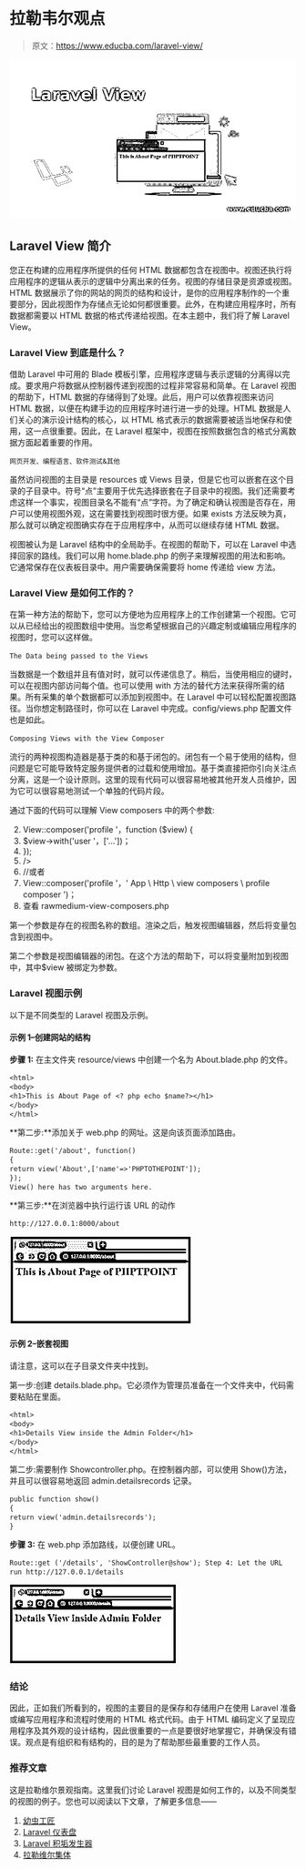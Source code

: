 # 拉勒韦尔观点

> 原文：<https://www.educba.com/laravel-view/>

![Laravel View](img/5cdb85b4940933fbab3a0d18fe5f128b.png)



## Laravel View 简介

您正在构建的应用程序所提供的任何 HTML 数据都包含在视图中。视图还执行将应用程序的逻辑从表示的逻辑中分离出来的任务。视图的存储目录是资源或视图。HTML 数据展示了你的网站的网页的结构和设计，是你的应用程序制作的一个重要部分，因此视图作为存储点无论如何都很重要。此外，在构建应用程序时，所有数据都需要以 HTML 数据的格式传递给视图。在本主题中，我们将了解 Laravel View。

### Laravel View 到底是什么？

借助 Laravel 中可用的 Blade 模板引擎，应用程序逻辑与表示逻辑的分离得以完成。要求用户将数据从控制器传递到视图的过程非常容易和简单。在 Laravel 视图的帮助下，HTML 数据的存储得到了处理。此后，用户可以依靠视图来访问 HTML 数据，以便在构建手边的应用程序时进行进一步的处理。HTML 数据是人们关心的演示设计结构的核心，以 HTML 格式表示的数据需要被适当地保存和使用，这一点很重要。因此，在 Laravel 框架中，视图在按照数据包含的格式分离数据方面起着重要的作用。

<small>网页开发、编程语言、软件测试&其他</small>

虽然访问视图的主目录是 resources 或 Views 目录，但是它也可以嵌套在这个目录的子目录中。符号“点”主要用于优先选择嵌套在子目录中的视图。我们还需要考虑这样一个事实，视图目录名不能有“点”字符。为了确定和确认视图是否存在，用户可以使用视图外观，这在需要找到视图时很方便。如果 exists 方法反映为真，那么就可以确定视图确实存在于应用程序中，从而可以继续存储 HTML 数据。

视图被认为是 Laravel 结构中的全局助手。在视图的帮助下，可以在 Laravel 中选择回家的路线。我们可以用 home.blade.php 的例子来理解视图的用法和影响。它通常保存在仪表板目录中。用户需要确保需要将 home 传递给 view 方法。

### Laravel View 是如何工作的？

在第一种方法的帮助下，您可以方便地为应用程序上的工作创建第一个视图。它可以从已经给出的视图数组中使用。当您希望根据自己的兴趣定制或编辑应用程序的视图时，您可以这样做。

`The Data being passed to the Views`

当数据是一个数组并且有值对时，就可以传递信息了。稍后，当使用相应的键时，可以在视图内部访问每个值。也可以使用 with 方法的替代方法来获得所需的结果。所有采集的单个数据都可以添加到视图中。在 Laravel 中可以轻松配置视图路径。当你想定制路径时，你可以在 Laravel 中完成。config/views.php 配置文件也是如此。

`Composing Views with the View Composer`

流行的两种视图构造器是基于类的和基于闭包的。闭包有一个易于使用的结构，但问题是它可能导致特定服务提供者的过载和使用增加。基于类直接把你引向关注点分离，这是一个设计原则。这里的现有代码可以很容易地被其他开发人员维护，因为它可以很容易地测试一个单独的代码片段。

通过下面的代码可以理解 View composers 中的两个参数:

2.  View::composer('profile '，function ($view) {
3.  $view->with('user '，['…'])；
4.  });
5.  />
6.  //或者
7.  View::composer('profile '，' App \ Http \ view composers \ profile composer ')；
8.  查看 rawmedium-view-composers.php

第一个参数是存在的视图名称的数组。渲染之后，触发视图编辑器，然后将变量包含到视图中。

第二个参数是视图编辑器的闭包。在这个方法的帮助下，可以将变量附加到视图中，其中$view 被绑定为参数。

### Laravel 视图示例

以下是不同类型的 Laravel 视图及示例。

#### 示例 1–创建网站的结构

**步骤 1:** 在主文件夹 resource/views 中创建一个名为 About.blade.php 的文件。

```
<html>
<body>
<h1>This is About Page of <? php echo $name?></h1>
</body>
</html>
```

**第二步:**添加关于 web.php 的网址。这是向该页面添加路由。

```
Route::get('/about', function()
{
return view('About',['name'=>'PHPTOTHEPOINT']);
});
View() here has two arguments here.
```

**第三步:**在浏览器中执行运行该 URL 的动作

```
http://127.0.0.1:8000/about
```

![Laravel View output 1](img/be99f82f1abeebd28356e5e9d6718ecc.png)



#### 示例 2–嵌套视图

请注意，这可以在子目录文件夹中找到。

第一步:创建 details.blade.php。它必须作为管理员准备在一个文件夹中，代码需要粘贴在里面。

```
<html>
<body>
<h1>Details View inside the Admin Folder</h1>
</body>
</html>
```

第二步:需要制作 Showcontroller.php。在控制器内部，可以使用 Show()方法，并且可以很容易地返回 admin.detailsrecords 记录。

```
public function show()
{
return view('admin.detailsrecords');
}
```

**步骤 3:** 在 web.php 添加路线，以便创建 URL。

```
Route::get ('/details', 'ShowController@show'); Step 4: Let the URL run http://127.0.0.1/details
```

![Laravel View output 2](img/ca063c373014c564fd763b20b0542be7.png)



### 结论

因此，正如我们所看到的，视图的主要目的是保存和存储用户在使用 Laravel 准备或编写应用程序和流程时使用的 HTML 格式代码。由于 HTML 编码定义了呈现应用程序及其外观的设计结构，因此很重要的一点是要很好地掌握它，并确保没有错误。观点是有组织和有结构的，目的是为了帮助那些最重要的工作人员。

### 推荐文章

这是拉勒维尔景观指南。这里我们讨论 Laravel 视图是如何工作的，以及不同类型的视图的例子。您也可以阅读以下文章，了解更多信息——

1.  [幼虫工匠](https://www.educba.com/laravel-artisan/)
2.  [Laravel 仪表盘](https://www.educba.com/laravel-dashboard/)
3.  [Laravel 积垢发生器](https://www.educba.com/laravel-crud-generator/)
4.  [拉勒维尔集体](https://www.educba.com/laravel-collective/)





